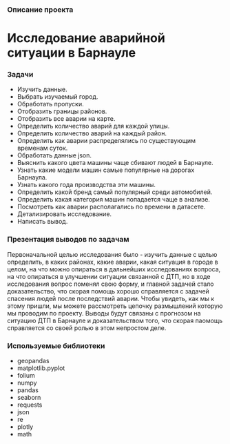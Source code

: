 ### Описание проекта 

# Исследование аварийной ситуации в Барнауле

### Задачи
- Изучить данные.
- Выбрать изучаемый город.
- Обработать пропуски.
- Отобразить границы районов.
- Отобразить все аварии на карте.
- Определить количество аварий для каждой улицы.
- Определить количество аварий на каждый район.
- Определить как аварии распределялись по существующим временам суток.
- Обработать данные json.
- Выяснить какого цвета машины чаще сбивают людей в Барнауле.
- Узнать какие модели машин самые популярные на дорогах Барнаула.
- Узнать какого года производства эти машины.
- Определить какой бренд самый популярный среди автомобилей.
- Определить какая категория машин попадается чаще в анализе.
- Посмотреть как аварии располагались по времени в датасете.
- Детализировать исследование.
- Написать вывод.

### Презентация выводов по задачам

Первоначальной целью исследования было - изучить данные с целью определить, в каких районах, какие аварии, какая ситуация в городе в целом, на что можно опираться в дальнейших исследованиях вопроса, на что опираться в улучшении ситуации связанной с ДТП, но в ходе исследования вопрос поменял свою форму, и главной задачей стало доказательство, что скорая помощь хорошо справляется с задачей спасения людей после последствий аварии. Чтобы увидеть, как мы к этому пришли, мы можете рассмотреть цепочку размышлений которую мы проводим по проекту. Выводы будут связаны с прогнозом на ситуацию ДТП в Барнауле и доказательством того, что скорая паомощь справляется со своей ролью в этом непростом деле.


### Используемые библиотеки
- geopandas
- matplotlib.pyplot
- folium
- numpy
- pandas
- seaborn
- requests
- json
- re
- plotly
- math
